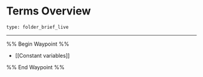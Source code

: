 # Terms Overview
 
```ccard
type: folder_brief_live
```
 
---

%% Begin Waypoint %%
- [[Constant variables]]

%% End Waypoint %%